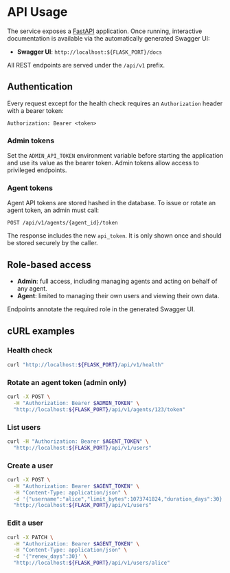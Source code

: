 # API Usage

The service exposes a [FastAPI](https://fastapi.tiangolo.com/) application. Once
running, interactive documentation is available via the automatically generated
Swagger UI:

- **Swagger UI**: `http://localhost:${FLASK_PORT}/docs`

All REST endpoints are served under the `/api/v1` prefix.

## Authentication

Every request except for the health check requires an `Authorization` header
with a bearer token:

```
Authorization: Bearer <token>
```

### Admin tokens

Set the `ADMIN_API_TOKEN` environment variable before starting the application
and use its value as the bearer token. Admin tokens allow access to privileged
endpoints.

### Agent tokens

Agent API tokens are stored hashed in the database. To issue or rotate an agent
token, an admin must call:

```
POST /api/v1/agents/{agent_id}/token
```

The response includes the new `api_token`. It is only shown once and should be
stored securely by the caller.

## Role-based access

- **Admin**: full access, including managing agents and acting on behalf of any
  agent.
- **Agent**: limited to managing their own users and viewing their own data.

Endpoints annotate the required role in the generated Swagger UI.

## cURL examples

### Health check

```sh
curl "http://localhost:${FLASK_PORT}/api/v1/health"
```

### Rotate an agent token (admin only)

```sh
curl -X POST \
  -H "Authorization: Bearer $ADMIN_TOKEN" \
  "http://localhost:${FLASK_PORT}/api/v1/agents/123/token"
```

### List users

```sh
curl -H "Authorization: Bearer $AGENT_TOKEN" \
  "http://localhost:${FLASK_PORT}/api/v1/users"
```

### Create a user

```sh
curl -X POST \
  -H "Authorization: Bearer $AGENT_TOKEN" \
  -H "Content-Type: application/json" \
  -d '{"username":"alice","limit_bytes":1073741824,"duration_days":30}' \
  "http://localhost:${FLASK_PORT}/api/v1/users"
```

### Edit a user

```sh
curl -X PATCH \
  -H "Authorization: Bearer $AGENT_TOKEN" \
  -H "Content-Type: application/json" \
  -d '{"renew_days":30}' \
  "http://localhost:${FLASK_PORT}/api/v1/users/alice"
```

